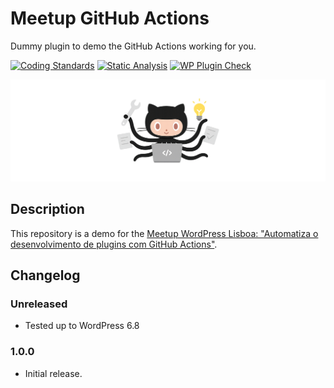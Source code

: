 # Meetup GitHub Actions

Dummy plugin to demo the GitHub Actions working for you.

[![Coding Standards](https://github.com/pedro-mendonca/meetup-github-actions/actions/workflows/coding-standards.yml/badge.svg)](https://github.com/pedro-mendonca/meetup-github-actions/actions/workflows/coding-standards.yml)
[![Static Analysis](https://github.com/pedro-mendonca/meetup-github-actions/actions/workflows/static-analysis.yml/badge.svg)](https://github.com/pedro-mendonca/meetup-github-actions/actions/workflows/static-analysis.yml)
[![WP Plugin Check](https://github.com/pedro-mendonca/meetup-github-actions/actions/workflows/plugin-check.yml/badge.svg)](https://github.com/pedro-mendonca/meetup-github-actions/actions/workflows/plugin-check.yml)

![Meetup GitHub Actions banner](./.wordpress-org/banner-1544x500.png)

## Description

This repository is a demo for the [Meetup WordPress Lisboa: "Automatiza o desenvolvimento de plugins com GitHub Actions"](https://www.meetup.com/pt-BR/wordpress-lisboa/events/310937658/).

## Changelog

### Unreleased

* Tested up to WordPress 6.8

### 1.0.0

* Initial release.
